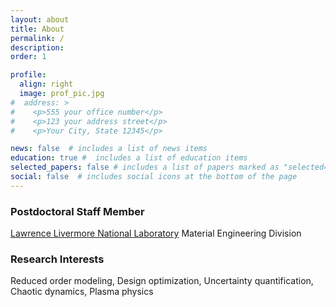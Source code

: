 ```yaml
---
layout: about
title: About
permalink: /
description:
order: 1

profile:
  align: right
  image: prof_pic.jpg
#  address: >
#    <p>555 your office number</p>
#    <p>123 your address street</p>
#    <p>Your City, State 12345</p>

news: false  # includes a list of news items
education: true #  includes a list of education items
selected_papers: false # includes a list of papers marked as "selected={true}"
social: false  # includes social icons at the bottom of the page
---
```


### Postdoctoral Staff Member
[Lawrence Livermore National Laboratory](https://www.llnl.gov)
Material Engineering Division

### Research Interests
Reduced order modeling, Design optimization, Uncertainty quantification, Chaotic dynamics, Plasma physics
<!-- I'm a postdoctoral staff member in <a href="https://www.llnl.gov/">Lawrence Livermore National Laboratory</a>. Currently, my research is focused on uncertainty quantification and plasma modeling for simulation prediction of inductively-coupled plasma torch. Generally, my research interest is modeling and prediction of multi-physics flow turbulence, and optimal control of its chaotic nonlinear dynamics. -->

<!-- Write your biography here. Tell the world about yourself. Link to your favorite [subreddit](http://reddit.com){:target="\_blank"}. You can put a picture in, too. The code is already in, just name your picture `prof_pic.jpg` and put it in the `img/` folder.

Put your address / P.O. box / other info right below your picture. You can also disable any these elements by editing `profile` property of the YAML header of your `_pages/about.md`. Edit `_bibliography/papers.bib` and Jekyll will render your [publications page](/al-folio/publications/) automatically.

Link to your social media connections, too. This theme is set up to use [Font Awesome icons](http://fortawesome.github.io/Font-Awesome/){:target="\_blank"} and [Academicons](https://jpswalsh.github.io/academicons/){:target="\_blank"}, like the ones below. Add your Facebook, Twitter, LinkedIn, Google Scholar, or just disable all of them. -->
